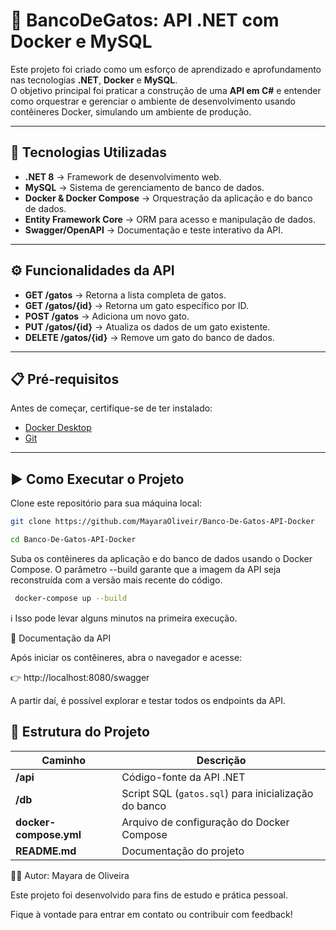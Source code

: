 # 🐾 BancoDeGatos: API .NET com Docker e MySQL

Este projeto foi criado como um esforço de aprendizado e aprofundamento nas tecnologias **.NET**, **Docker** e **MySQL**.  
O objetivo principal foi praticar a construção de uma **API em C#** e entender como orquestrar e gerenciar o ambiente de desenvolvimento usando contêineres Docker, simulando um ambiente de produção.

---

## 🚀 Tecnologias Utilizadas

- **.NET 8** → Framework de desenvolvimento web.  
- **MySQL** → Sistema de gerenciamento de banco de dados.  
- **Docker & Docker Compose** → Orquestração da aplicação e do banco de dados.  
- **Entity Framework Core** → ORM para acesso e manipulação de dados.  
- **Swagger/OpenAPI** → Documentação e teste interativo da API.  

---

## ⚙️ Funcionalidades da API

- **GET /gatos** → Retorna a lista completa de gatos.  
- **GET /gatos/{id}** → Retorna um gato específico por ID.  
- **POST /gatos** → Adiciona um novo gato.  
- **PUT /gatos/{id}** → Atualiza os dados de um gato existente.  
- **DELETE /gatos/{id}** → Remove um gato do banco de dados.  

---

## 📋 Pré-requisitos

Antes de começar, certifique-se de ter instalado:

- [Docker Desktop](https://www.docker.com/products/docker-desktop)  
- [Git](https://git-scm.com/)  

---

## ▶️ Como Executar o Projeto

Clone este repositório para sua máquina local:

```bash
git clone https://github.com/MayaraOliveir/Banco-De-Gatos-API-Docker
```
```bash
cd Banco-De-Gatos-API-Docker
 ```

Suba os contêineres da aplicação e do banco de dados usando o Docker Compose.
O parâmetro --build garante que a imagem da API seja reconstruída com a versão mais recente do código.

```bash
 docker-compose up --build
 ```


ℹ️ Isso pode levar alguns minutos na primeira execução.

🔗 Documentação da API

Após iniciar os contêineres, abra o navegador e acesse:

👉 http://localhost:8080/swagger

A partir daí, é possível explorar e testar todos os endpoints da API.

## 📂 Estrutura do Projeto

| Caminho              | Descrição |
|----------------------|-----------|
| **/api**             | Código-fonte da API .NET |
| **/db**              | Script SQL (`gatos.sql`) para inicialização do banco |
| **docker-compose.yml** | Arquivo de configuração do Docker Compose |
| **README.md**        | Documentação do projeto |



👩‍💻 Autor: Mayara de Oliveira

Este projeto foi desenvolvido para fins de estudo e prática pessoal.

Fique à vontade para entrar em contato ou contribuir com feedback!

